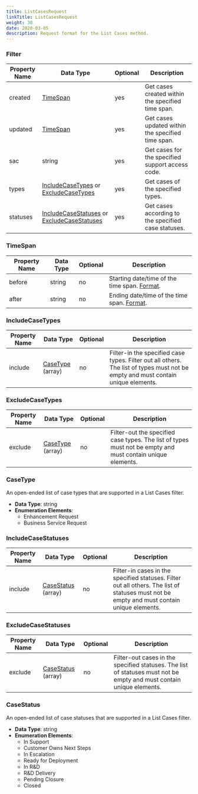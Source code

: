 ```yaml
---
title: ListCasesRequest
linkTitle: ListCasesRequest
weight: 30
date: 2020-03-05
description: Request format for the List Cases method.
---
```


### Filter

| Property Name | Data Type             | Optional | Description |
|---------------|-----------------------|----------|-------------|
| created       | [TimeSpan](#timespan) |      yes | Get cases created within the specified time span. |
| updated       | [TimeSpan](#timespan) |      yes | Get cases updated within the specified time span. |
| sac           | string                |      yes | Get cases for the specified support access code. |
| types         | [IncludeCaseTypes](#includecasetypes) or [ExcludeCaseTypes](#excludecasetypes) | yes | Get cases of the specified types. |
| statuses      | [IncludeCaseStatuses](#includecasestatuses) or [ExcludeCaseStatuses](#excludecasestatuses) | yes | Get cases according to the specified case statuses. |

### TimeSpan

| Property Name | Data Type | Optional | Description |
|---------------|-----------|----------|-------------|
| before        | string    |       no | Starting date/time of the time span. [Format](/docs/shared_services/supportapi/formats/miscellaneous/#common-date-and-time-format-for-requests). |
| after         | string    |       no | Ending date/time of the time span. [Format](/docs/shared_services/supportapi/formats/miscellaneous/#common-date-and-time-format-for-requests). |

### IncludeCaseTypes

| Property Name | Data Type                 | Optional | Description |
|---------------|---------------------------|----------|-------------|
| include       | [CaseType](#casetype) (array) |       no | Filter-in the specified case types. Filter out all others. The list of types must not be empty and must contain unique elements. |

### ExcludeCaseTypes

| Property Name | Data Type                 | Optional | Description |
|---------------|---------------------------|----------|-------------|
| exclude       | [CaseType](#casetype) (array) |       no | Filter-out the specified case types.  The list of types must not be empty and must contain unique elements. |

### CaseType

An open-ended list of case types that are supported in a List Cases filter.

* **Data Type**: string
* **Enumeration Elements**:
    * Enhancement Request
    * Business Service Request

### IncludeCaseStatuses

| Property Name | Data Type                     | Optional | Description |
|---------------|-------------------------------|----------|-------------|
| include       | [CaseStatus](#casestatus) (array) |       no | Filter-in cases in the specified statuses. Filter out all others. The list of statuses must not be empty and must contain unique elements. |

### ExcludeCaseStatuses

| Property Name | Data Type                     | Optional | Description |
|---------------|-------------------------------|----------|-------------|
| exclude       | [CaseStatus](#casestatus) (array) |       no | Filter-out cases in the specified statuses.  The list of statuses must not be empty and must contain unique elements. |

### CaseStatus

An open-ended list of case statuses that are supported in a List Cases filter.

* **Data Type**: string
* **Enumeration Elements**:
    * In Support
    * Customer Owns Next Steps
    * In Escalation
    * Ready for Deployment
    * In R&D
    * R&D Delivery
    * Pending Closure
    * Closed
